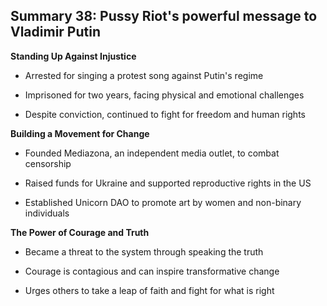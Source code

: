 ## Summary 38: Pussy Riot's powerful message to Vladimir Putin

**Standing Up Against Injustice**

- Arrested for singing a protest song against Putin's regime
- Imprisoned for two years, facing physical and emotional challenges
- Despite conviction, continued to fight for freedom and human rights

**Building a Movement for Change**

- Founded Mediazona, an independent media outlet, to combat censorship
- Raised funds for Ukraine and supported reproductive rights in the US
- Established Unicorn DAO to promote art by women and non-binary individuals

**The Power of Courage and Truth**

- Became a threat to the system through speaking the truth
- Courage is contagious and can inspire transformative change
- Urges others to take a leap of faith and fight for what is right